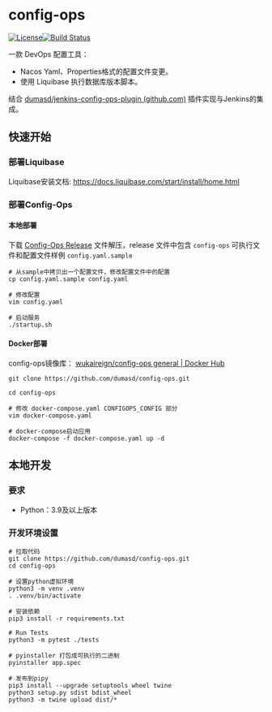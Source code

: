 # config-ops

[![License](https://img.shields.io/badge/License-Apache%202.0-blue.svg)](https://opensource.org/licenses/Apache-2.0)[![Build Status](https://github.com/apache/superset/workflows/Python/badge.svg)](https://github.com/apache/superset/actions)

一款 DevOps 配置工具：

- Nacos Yaml、Properties格式的配置文件变更。
- 使用 Liquibase 执行数据库版本脚本。

结合 [dumasd/jenkins-config-ops-plugin (github.com)](https://github.com/dumasd/jenkins-config-ops-plugin) 插件实现与Jenkins的集成。

## 快速开始

### 部署Liquibase

Liquibase安装文档: https://docs.liquibase.com/start/install/home.html

### 部署Config-Ops

#### 本地部署

下载 [Config-Ops Release](https://github.com/dumasd/config-ops/releases/latest/download/config-ops-linux.tar.gz)  文件解压，release 文件中包含 `config-ops` 可执行文件和配置文件样例 `config.yaml.sample`

```shell
# 从sample中拷贝出一个配置文件，修改配置文件中的配置
cp config.yaml.sample config.yaml

# 修改配置
vim config.yaml

# 启动服务
./startup.sh

```

#### Docker部署

config-ops镜像库： [wukaireign/config-ops general | Docker Hub](https://hub.docker.com/repository/docker/wukaireign/config-ops/general)

```shell
git clone https://github.com/dumasd/config-ops.git

cd config-ops

# 修改 docker-compose.yaml CONFIGOPS_CONFIG 部分
vim docker-compose.yaml

# docker-compose启动应用
docker-compose -f docker-compose.yaml up -d
```

## 本地开发

### 要求

- Python：3.9及以上版本

### 开发环境设置

```shell
# 拉取代码 
git clone https://github.com/dumasd/config-ops.git
cd config-ops

# 设置python虚拟环境
python3 -m venv .venv
. .venv/bin/activate

# 安装依赖
pip3 install -r requirements.txt

# Run Tests
python3 -m pytest ./tests

# pyinstaller 打包成可执行的二进制
pyinstaller app.spec 

# 发布到pipy
pip3 install --upgrade setuptools wheel twine
python3 setup.py sdist bdist_wheel
python3 -m twine upload dist/*


```
